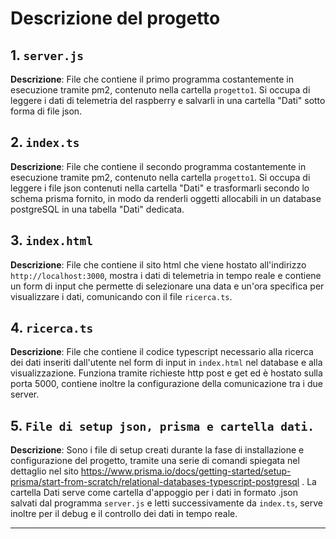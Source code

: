 
# Descrizione del progetto

## 1. `server.js`
**Descrizione**: File che contiene il primo programma costantemente in esecuzione tramite pm2, contenuto nella cartella `progetto1`. Si occupa di leggere i dati di telemetria del raspberry e salvarli in una cartella "Dati" sotto forma di file json.


## 2. `index.ts`
**Descrizione**: File che contiene il secondo programma costantemente in esecuzione tramite pm2, contenuto nella cartella `progetto1`. Si occupa di leggere i file json contenuti nella cartella "Dati" e trasformarli secondo lo schema prisma fornito, in modo da renderli oggetti allocabili in un database postgreSQL in una tabella "Dati" dedicata.


## 3. `index.html`
**Descrizione**: File che contiene il sito html che viene hostato all'indirizzo `http://localhost:3000`, mostra i dati di telemetria in tempo reale e contiene un form di input che permette di selezionare una data e un'ora specifica per visualizzare i dati, comunicando con il file `ricerca.ts`.


## 4. `ricerca.ts`
**Descrizione**: File che contiene il codice typescript necessario alla ricerca dei dati inseriti dall'utente nel form di input in `index.html` nel database e alla visualizzazione. Funziona tramite richieste http post e get ed è hostato sulla porta 5000, contiene inoltre la configurazione della comunicazione tra i due server.
 

## 5. `File di setup json, prisma e cartella dati.`
**Descrizione**: Sono i file di setup creati durante la fase di installazione e configurazione del progetto, tramite una serie di comandi spiegata nel dettaglio nel sito https://www.prisma.io/docs/getting-started/setup-prisma/start-from-scratch/relational-databases-typescript-postgresql .
La cartella Dati serve come cartella d'appoggio per i dati in formato .json salvati dal programma `server.js` e letti successivamente da `index.ts`, serve inoltre per il debug e il controllo dei dati in tempo reale.

<hr>

